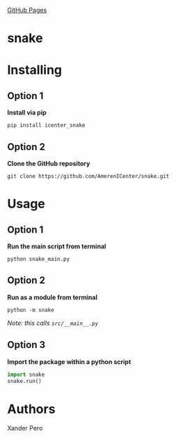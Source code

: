 [GitHub Pages](https://amerenicenter.github.io/snake/)

# snake

# Installing

## Option 1
**Install via pip**
```
pip install icenter_snake
```

## Option 2
**Clone the GitHub repository**
```
git clone https://github.com/AmerenICenter/snake.git
```

# Usage

## Option 1
**Run the main script from terminal**
```
python snake_main.py
```

## Option 2
**Run as a module from terminal**
```
python -m snake
```
*Note: this calls `src/__main__.py`*

## Option 3
**Import the package within a python script**
```python
import snake
snake.run()
```


# Authors
Xander Pero
